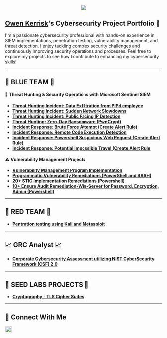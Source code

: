 <h1 align="center">
    <img src="https://readme-typing-svg.herokuapp.com/?font=Righteous&size=35&color=FFFFFF&center=true&vCenter=true&width=500&height=70&duration=2000&lines=$+whoami;+Owen+Kerrisk;" />
</h1>

## <a href="https://www.linkedin.com/in/owenkerrisk /">Owen Kerrisk</a>'s Cybersecurity Project Portfolio 🔐

I'm a passionate cybersecurity professional with hands-on experience in SIEM implementations, penetration testing, vulnerability management, and threat detection. I enjoy tackling complex security challenges and continuously improving security operations and processes. Feel free to explore my projects to see how I contribute to enhancing my cybersecurity skills! 

---

## 🔵 BLUE TEAM 🔵 

#### 🚨 Threat Hunting & Security Operations with Microsoft Sentinel SIEM
- **[Threat Hunting Incident: Data Exfiltration from PIPd employee](https://github.com/owenkerrisk/Sudden-Data-Exfiltration-from-PIPd-employee)**
- **[Threat Hunting Incident: Sudden Network Slowdowns](https://github.com/owenkerrisk/Sudden-Network-Slowdowns)**
- **[Threat Hunting Incident: Public Facing IP Detection](https://github.com/owenkerrisk/DeviceInfo-Public-IP-Address-Detected)**
- **[Threat Hunting: Zero-Day Ransomware (PwnCrypt)](https://github.com/owenkerrisk/Zero-Day-Ransomware-Pwncrypt-Outbreak)**
- **[Incident Response: Brute Force Attempt (Create Alert Rule)](https://github.com/owenkerrisk/Brute-Force-Attempt-)**
- **[Incident Response: Remote Code Execution Detection](https://github.com/owenkerrisk/Remote-Code-Execution-Detection)**
- **[Incident Response: Powershell Suspicious Web Request (Create Alert Rule)](https://github.com/owenkerrisk/PowerShell-Suspicious-Web-Request)**
- **[Incident Response: Potential Impossible Travel (Create Alert Rule](https://github.com/owenkerrisk/Potential-Impossible-Travel)**

#### ⚠️ Vulnerability Management Projects
- **[Vulnerability Management Program Implementation](https://github.com/owenkerrisk/vulnerability-management-program)**
- **[Programmatic Vulnerability Remediations (PowerShell and BASH)](https://github.com/owenkerrisk/Remediation-Automation-Bash-and-Powershell/tree/main)**
- **[20+ STIG Implementation Remediations (Powershell)](https://github.com/owenkerrisk/stig-implementation)**
- **[10+ Ensure Audit Remediation-Win-Server for Password, Encryption, Admin (Powershell)](https://github.com/owenkerrisk/Audit-Remediation-Win-Server)**

---

## 🔴 RED TEAM 🔴 
- **[Pentration testing using Kali and Metasploit](https://github.com/owenkerrisk/Penetration-Testing-using-Kali-Metasploit-)**

---

## 📈 GRC Analyst 📈
- **[Corporate Cybersecurity Assessment utilizing NIST CyberSecurity Framework (CSF) 2.0](https://github.com/owenkerrisk/GRC-Analyst)**

---

## 🧪 SEED LABS PROJECTS 🧪
- **[Cryptography - TLS Cipher Suites](https://github.com/owenkerrisk/Crytography/tree/main)**







<hr/>

## 🤳 Connect With Me

[<img align="left" alt="___________ | LinkedIn" width="22px" src="https://cdn.jsdelivr.net/npm/simple-icons@v3/icons/linkedin.svg" />][linkedin]


[linkedin]: https://linkedin.com/in/owen-kerrisk-b7743085

<!--
<img width="35" alt="image" src="https://github.com/user-attachments/assets/2f41c7cd-5ea8-4475-b451-a37161b6c3fb"> 
<img width="35" alt="image" src="https://github.com/user-attachments/assets/77649969-9910-4994-8b96-74a116cfb2a8">
-->
